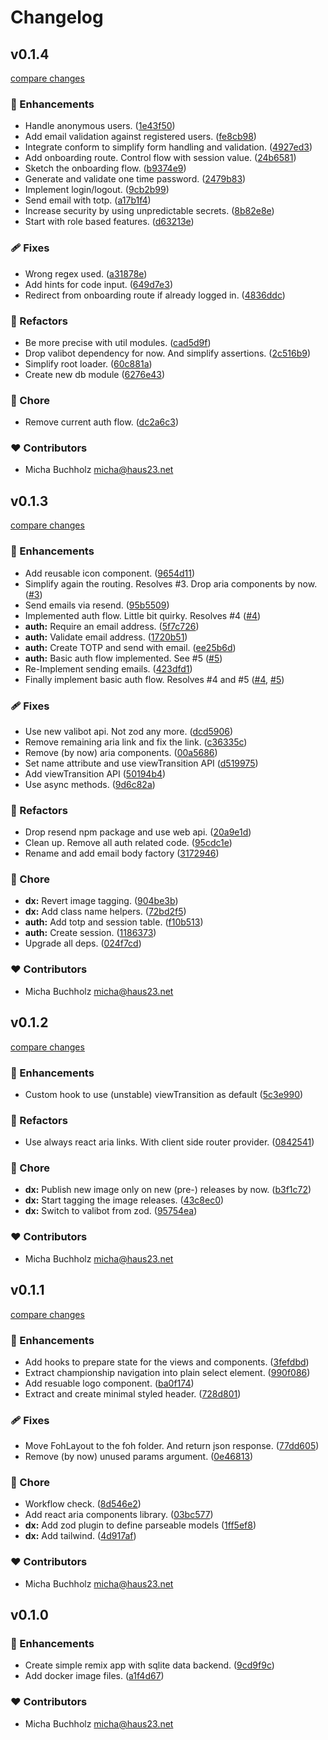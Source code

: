 # Changelog


## v0.1.4

[compare changes](https://github.com/haus23/runde-tips/compare/v0.1.3...v0.1.4)

### 🚀 Enhancements

- Handle anonymous users. ([1e43f50](https://github.com/haus23/runde-tips/commit/1e43f50))
- Add email validation against registered users. ([fe8cb98](https://github.com/haus23/runde-tips/commit/fe8cb98))
- Integrate conform to simplify form handling and validation. ([4927ed3](https://github.com/haus23/runde-tips/commit/4927ed3))
- Add onboarding route. Control flow with session value. ([24b6581](https://github.com/haus23/runde-tips/commit/24b6581))
- Sketch the onboarding flow. ([b9374e9](https://github.com/haus23/runde-tips/commit/b9374e9))
- Generate and validate one time password. ([2479b83](https://github.com/haus23/runde-tips/commit/2479b83))
- Implement login/logout. ([9cb2b99](https://github.com/haus23/runde-tips/commit/9cb2b99))
- Send email with totp. ([a17b1f4](https://github.com/haus23/runde-tips/commit/a17b1f4))
- Increase security by using unpredictable secrets. ([8b82e8e](https://github.com/haus23/runde-tips/commit/8b82e8e))
- Start with role based features. ([d63213e](https://github.com/haus23/runde-tips/commit/d63213e))

### 🩹 Fixes

- Wrong regex used. ([a31878e](https://github.com/haus23/runde-tips/commit/a31878e))
- Add hints for code input. ([649d7e3](https://github.com/haus23/runde-tips/commit/649d7e3))
- Redirect from onboarding route if already logged in. ([4836ddc](https://github.com/haus23/runde-tips/commit/4836ddc))

### 💅 Refactors

- Be more precise with util modules. ([cad5d9f](https://github.com/haus23/runde-tips/commit/cad5d9f))
- Drop valibot dependency for now. And simplify assertions. ([2c516b9](https://github.com/haus23/runde-tips/commit/2c516b9))
- Simplify root loader. ([60c881a](https://github.com/haus23/runde-tips/commit/60c881a))
- Create new db module ([6276e43](https://github.com/haus23/runde-tips/commit/6276e43))

### 🏡 Chore

- Remove current auth flow. ([dc2a6c3](https://github.com/haus23/runde-tips/commit/dc2a6c3))

### ❤️ Contributors

- Micha Buchholz <micha@haus23.net>

## v0.1.3

[compare changes](https://github.com/haus23/runde-tips/compare/v0.1.2...v0.1.3)

### 🚀 Enhancements

- Add reusable icon component. ([9654d11](https://github.com/haus23/runde-tips/commit/9654d11))
- Simplify again the routing. Resolves #3. Drop aria components by now. ([#3](https://github.com/haus23/runde-tips/issues/3))
- Send emails via resend. ([95b5509](https://github.com/haus23/runde-tips/commit/95b5509))
- Implemented auth flow. Little bit quirky. Resolves #4 ([#4](https://github.com/haus23/runde-tips/issues/4))
- **auth:** Require an email address. ([5f7c726](https://github.com/haus23/runde-tips/commit/5f7c726))
- **auth:** Validate email address. ([1720b51](https://github.com/haus23/runde-tips/commit/1720b51))
- **auth:** Create TOTP and send with email. ([ee25b6d](https://github.com/haus23/runde-tips/commit/ee25b6d))
- **auth:** Basic auth flow implemented. See #5 ([#5](https://github.com/haus23/runde-tips/issues/5))
- Re-Implement sending emails. ([423dfd1](https://github.com/haus23/runde-tips/commit/423dfd1))
- Finally implement basic auth flow. Resolves #4 and #5 ([#4](https://github.com/haus23/runde-tips/issues/4), [#5](https://github.com/haus23/runde-tips/issues/5))

### 🩹 Fixes

- Use new valibot api. Not zod any more. ([dcd5906](https://github.com/haus23/runde-tips/commit/dcd5906))
- Remove remaining aria link and fix the link. ([c36335c](https://github.com/haus23/runde-tips/commit/c36335c))
- Remove (by now) aria components. ([00a5686](https://github.com/haus23/runde-tips/commit/00a5686))
- Set name attribute and use viewTransition API ([d519975](https://github.com/haus23/runde-tips/commit/d519975))
- Add viewTransition API ([50194b4](https://github.com/haus23/runde-tips/commit/50194b4))
- Use async methods. ([9d6c82a](https://github.com/haus23/runde-tips/commit/9d6c82a))

### 💅 Refactors

- Drop resend npm package and use web api. ([20a9e1d](https://github.com/haus23/runde-tips/commit/20a9e1d))
- Clean up. Remove all auth related code. ([95cdc1e](https://github.com/haus23/runde-tips/commit/95cdc1e))
- Rename and add email body factory ([3172946](https://github.com/haus23/runde-tips/commit/3172946))

### 🏡 Chore

- **dx:** Revert image tagging. ([904be3b](https://github.com/haus23/runde-tips/commit/904be3b))
- **dx:** Add class name helpers. ([72bd2f5](https://github.com/haus23/runde-tips/commit/72bd2f5))
- **auth:** Add totp and session table. ([f10b513](https://github.com/haus23/runde-tips/commit/f10b513))
- **auth:** Create session. ([1186373](https://github.com/haus23/runde-tips/commit/1186373))
- Upgrade all deps. ([024f7cd](https://github.com/haus23/runde-tips/commit/024f7cd))

### ❤️ Contributors

- Micha Buchholz <micha@haus23.net>

## v0.1.2

[compare changes](https://github.com/haus23/runde-tips/compare/v0.1.1...v0.1.2)

### 🚀 Enhancements

- Custom hook to use (unstable) viewTransition as default ([5c3e990](https://github.com/haus23/runde-tips/commit/5c3e990))

### 💅 Refactors

- Use always react aria links. With client side router provider. ([0842541](https://github.com/haus23/runde-tips/commit/0842541))

### 🏡 Chore

- **dx:** Publish new image only on new (pre-) releases by now. ([b3f1c72](https://github.com/haus23/runde-tips/commit/b3f1c72))
- **dx:** Start tagging the image releases. ([43c8ec0](https://github.com/haus23/runde-tips/commit/43c8ec0))
- **dx:** Switch to valibot from zod. ([95754ea](https://github.com/haus23/runde-tips/commit/95754ea))

### ❤️ Contributors

- Micha Buchholz <micha@haus23.net>

## v0.1.1

[compare changes](https://github.com/haus23/runde-tips/compare/v0.1.0...v0.1.1)

### 🚀 Enhancements

- Add hooks to prepare state for the views and components. ([3fefdbd](https://github.com/haus23/runde-tips/commit/3fefdbd))
- Extract championship navigation into plain select element. ([990f086](https://github.com/haus23/runde-tips/commit/990f086))
- Add resuable logo component. ([ba0f174](https://github.com/haus23/runde-tips/commit/ba0f174))
- Extract and create minimal styled header. ([728d801](https://github.com/haus23/runde-tips/commit/728d801))

### 🩹 Fixes

- Move FohLayout to the foh folder. And return json response. ([77dd605](https://github.com/haus23/runde-tips/commit/77dd605))
- Remove (by now) unused params argument. ([0e46813](https://github.com/haus23/runde-tips/commit/0e46813))

### 🏡 Chore

- Workflow check. ([8d546e2](https://github.com/haus23/runde-tips/commit/8d546e2))
- Add react aria components library. ([03bc577](https://github.com/haus23/runde-tips/commit/03bc577))
- **dx:** Add zod plugin to define parseable models ([1ff5ef8](https://github.com/haus23/runde-tips/commit/1ff5ef8))
- **dx:** Add tailwind. ([4d917af](https://github.com/haus23/runde-tips/commit/4d917af))

### ❤️ Contributors

- Micha Buchholz <micha@haus23.net>

## v0.1.0


### 🚀 Enhancements

- Create simple remix app with sqlite data backend. ([9cd9f9c](https://github.com/haus23/runde-tips/commit/9cd9f9c))
- Add docker image files. ([a1f4d67](https://github.com/haus23/runde-tips/commit/a1f4d67))

### ❤️ Contributors

- Micha Buchholz <micha@haus23.net>

